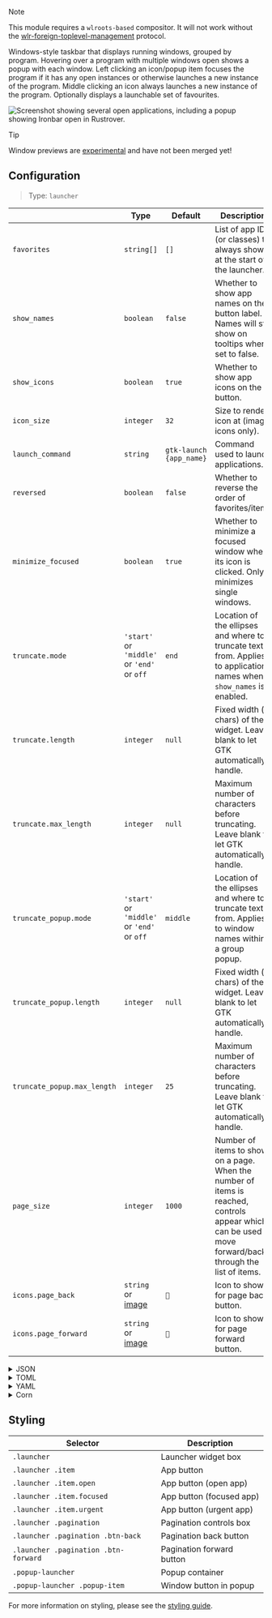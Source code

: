 > [!NOTE]
> This module requires a `wlroots-based` compositor. It will not work without the [wlr-foreign-toplevel-management](https://wayland.app/protocols/wlr-foreign-toplevel-management-unstable-v1) protocol.

Windows-style taskbar that displays running windows, grouped by program.
Hovering over a program with multiple windows open shows a popup with each window.
Left clicking an icon/popup item focuses the program if it has any open instances or otherwise launches a new instance of the program.
Middle clicking an icon always launches a new instance of the program.
Optionally displays a launchable set of favourites.

![Screenshot showing several open applications, including a popup showing Ironbar open in Rustrover.](https://f.jstanger.dev/github/ironbar/modules/launcher.png)

> [!TIP]
> Window previews are [experimental](https://github.com/JakeStanger/ironbar/pull/1189) and have not been merged yet!

## Configuration

> Type: `launcher`

|                             | Type                                        | Default                 | Description                                                                                                                                               |
|-----------------------------|---------------------------------------------|-------------------------|-----------------------------------------------------------------------------------------------------------------------------------------------------------|
| `favorites`                 | `string[]`                                  | `[]`                    | List of app IDs (or classes) to always show at the start of the launcher.                                                                                 |
| `show_names`                | `boolean`                                   | `false`                 | Whether to show app names on the button label. Names will still show on tooltips when set to false.                                                       |
| `show_icons`                | `boolean`                                   | `true`                  | Whether to show app icons on the button.                                                                                                                  |
| `icon_size`                 | `integer`                                   | `32`                    | Size to render icon at (image icons only).                                                                                                                |
| `launch_command`            | `string`                                    | `gtk-launch {app_name}` | Command used to launch applications.                                                                                                                      |
| `reversed`                  | `boolean`                                   | `false`                 | Whether to reverse the order of favorites/items                                                                                                           |
| `minimize_focused`          | `boolean`                                   | `true`                  | Whether to minimize a focused window when its icon is clicked. Only minimizes single windows.                                                             |
| `truncate.mode`             | `'start'` or `'middle'` or `'end'` or `off` | `end`                   | Location of the ellipses and where to truncate text from. Applies to application names when `show_names` is enabled.                                      |
| `truncate.length`           | `integer`                                   | `null`                  | Fixed width (in chars) of the widget. Leave blank to let GTK automatically handle.                                                                        |
| `truncate.max_length`       | `integer`                                   | `null`                  | Maximum number of characters before truncating. Leave blank to let GTK automatically handle.                                                              |
| `truncate_popup.mode`       | `'start'` or `'middle'` or `'end'` or `off` | `middle`                | Location of the ellipses and where to truncate text from. Applies to window names within a group popup.                                                   |
| `truncate_popup.length`     | `integer`                                   | `null`                  | Fixed width (in chars) of the widget. Leave blank to let GTK automatically handle.                                                                        |
| `truncate_popup.max_length` | `integer`                                   | `25`                    | Maximum number of characters before truncating. Leave blank to let GTK automatically handle.                                                              |
| `page_size`                 | `integer`                                   | `1000`                  | Number of items to show on a page. When the number of items is reached, controls appear which can be used to move forward/back through the list of items. |
| `icons.page_back`           | `string` or [image](images)                 | `󰅁`                    | Icon to show for page back button.                                                                                                                        |                                                                                                                                                         
| `icons.page_forward`        | `string` or [image](images)                 | `󰅂`                    | Icon to show for page forward button.                                                                                                                     |                                                                                                                                                         
<details>
<summary>JSON</summary>

```json
{
  "start": [
    {
      "type": "launcher",
      "favourites": [
        "firefox",
        "discord"
      ],
      "show_names": false,
      "show_icons": true,
      "reversed": false
    }
  ]
}


```

</details>

<details>
<summary>TOML</summary>

```toml
[[start]]
type = "launcher"
favorites = ["firefox", "discord"]
show_names = false
show_icons = true
reversed = false
```

</details>

<details>
<summary>YAML</summary>

```yaml
start:
  - type: "launcher"
    favorites:
      - firefox
      - discord
    show_names: false
    show_icons: true
    reversed: false
```

</details>

<details>
<summary>Corn</summary>

```corn
{
  start = [
    {
      type = "launcher"
      favorites = [ "firefox" "discord" ]
      show_names = false
      show_icons = true
      reversed = false
    }
  ]
}
```

</details>

## Styling

| Selector                             | Description               |
|--------------------------------------|---------------------------|
| `.launcher`                          | Launcher widget box       |
| `.launcher .item`                    | App button                |
| `.launcher .item.open`               | App button (open app)     |
| `.launcher .item.focused`            | App button (focused app)  |
| `.launcher .item.urgent`             | App button (urgent app)   |
| `.launcher .pagination`              | Pagination controls box   |
| `.launcher .pagination .btn-back`    | Pagination back button    |
| `.launcher .pagination .btn-forward` | Pagination forward button |
| `.popup-launcher`                    | Popup container           |
| `.popup-launcher .popup-item`        | Window button in popup    |

For more information on styling, please see the [styling guide](styling-guide).
